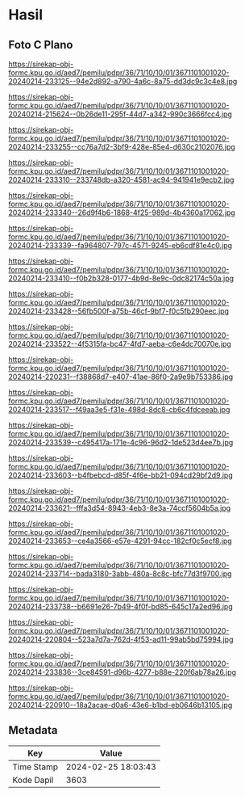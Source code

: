 # Hasil

## Foto C Plano

https://sirekap-obj-formc.kpu.go.id/aed7/pemilu/pdpr/36/71/10/10/01/3671101001020-20240214-233125--94e2d892-a790-4a6c-8a75-dd3dc9c3c4e8.jpg

https://sirekap-obj-formc.kpu.go.id/aed7/pemilu/pdpr/36/71/10/10/01/3671101001020-20240214-215624--0b26de11-295f-44d7-a342-990c3666fcc4.jpg

https://sirekap-obj-formc.kpu.go.id/aed7/pemilu/pdpr/36/71/10/10/01/3671101001020-20240214-233255--cc76a7d2-3bf9-428e-85e4-d630c2102076.jpg

https://sirekap-obj-formc.kpu.go.id/aed7/pemilu/pdpr/36/71/10/10/01/3671101001020-20240214-233310--233748db-a320-4581-ac94-941941e9ecb2.jpg

https://sirekap-obj-formc.kpu.go.id/aed7/pemilu/pdpr/36/71/10/10/01/3671101001020-20240214-233340--26d9f4b6-1868-4f25-989d-4b4360a17062.jpg

https://sirekap-obj-formc.kpu.go.id/aed7/pemilu/pdpr/36/71/10/10/01/3671101001020-20240214-233339--fa964807-797c-4571-9245-eb6cdf81e4c0.jpg

https://sirekap-obj-formc.kpu.go.id/aed7/pemilu/pdpr/36/71/10/10/01/3671101001020-20240214-233410--f0b2b328-0177-4b9d-8e9c-0dc82174c50a.jpg

https://sirekap-obj-formc.kpu.go.id/aed7/pemilu/pdpr/36/71/10/10/01/3671101001020-20240214-233428--56fb500f-a75b-46cf-9bf7-f0c5fb290eec.jpg

https://sirekap-obj-formc.kpu.go.id/aed7/pemilu/pdpr/36/71/10/10/01/3671101001020-20240214-233522--4f5315fa-bc47-4fd7-aeba-c6e4dc70070e.jpg

https://sirekap-obj-formc.kpu.go.id/aed7/pemilu/pdpr/36/71/10/10/01/3671101001020-20240214-220231--f38868d7-e407-41ae-86f0-2a9e9b753386.jpg

https://sirekap-obj-formc.kpu.go.id/aed7/pemilu/pdpr/36/71/10/10/01/3671101001020-20240214-233517--f49aa3e5-f31e-498d-8dc8-cb6c4fdceeab.jpg

https://sirekap-obj-formc.kpu.go.id/aed7/pemilu/pdpr/36/71/10/10/01/3671101001020-20240214-233539--c495417a-171e-4c96-96d2-1de523d4ee7b.jpg

https://sirekap-obj-formc.kpu.go.id/aed7/pemilu/pdpr/36/71/10/10/01/3671101001020-20240214-233603--b4fbebcd-d85f-4f6e-bb21-094cd29bf2d9.jpg

https://sirekap-obj-formc.kpu.go.id/aed7/pemilu/pdpr/36/71/10/10/01/3671101001020-20240214-233621--fffa3d54-8943-4eb3-8e3a-74ccf5604b5a.jpg

https://sirekap-obj-formc.kpu.go.id/aed7/pemilu/pdpr/36/71/10/10/01/3671101001020-20240214-233653--ce4a3566-e57e-4291-94cc-182cf0c5ecf8.jpg

https://sirekap-obj-formc.kpu.go.id/aed7/pemilu/pdpr/36/71/10/10/01/3671101001020-20240214-233714--bada3180-3abb-480a-8c8c-bfc77d3f9700.jpg

https://sirekap-obj-formc.kpu.go.id/aed7/pemilu/pdpr/36/71/10/10/01/3671101001020-20240214-233738--b6691e26-7b49-4f0f-bd85-645c17a2ed96.jpg

https://sirekap-obj-formc.kpu.go.id/aed7/pemilu/pdpr/36/71/10/10/01/3671101001020-20240214-220804--523a7d7a-762d-4f53-ad11-99ab5bd75994.jpg

https://sirekap-obj-formc.kpu.go.id/aed7/pemilu/pdpr/36/71/10/10/01/3671101001020-20240214-233836--3ce84591-d96b-4277-b88e-220f6ab78a26.jpg

https://sirekap-obj-formc.kpu.go.id/aed7/pemilu/pdpr/36/71/10/10/01/3671101001020-20240214-220910--18a2acae-d0a6-43e6-b1bd-eb0646b13105.jpg


## Metadata

| Key        | Value               |
| ---------- | ------------------- |
| Time Stamp | 2024-02-25 18:03:43 |
| Kode Dapil | 3603                |



